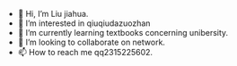 - 👋 Hi, I’m Liu jiahua.
- 👀 I’m interested in qiuqiudazuozhan
- 🌱 I’m currently learning textbooks concerning unibersity.
- 💞️ I’m looking to collaborate on network.
- 📫 How to reach me qq2315225602.

<!---
ljh173173173/ljh173173173 is a ✨ special ✨ repository because its `README.md` (this file) appears on your GitHub profile.
You can click the Preview link to take a look at your changes.
--->
